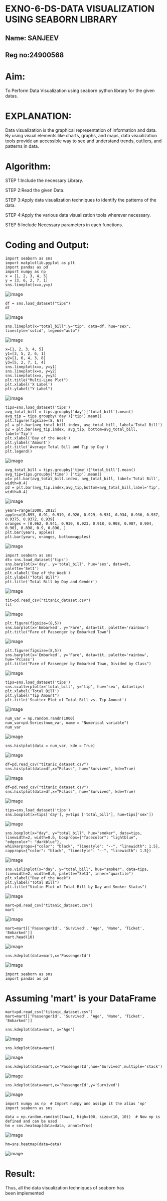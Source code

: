 # EXNO-6-DS-DATA VISUALIZATION USING SEABORN LIBRARY
## Name: SANJEEV 
## Reg no:24900568
# Aim:
  To Perform Data Visualization using seaborn python library for the given datas.

# EXPLANATION:
Data visualization is the graphical representation of information and data. By using visual elements like charts, graphs, and maps, data visualization tools provide an accessible way to see and understand trends, outliers, and patterns in data.

# Algorithm:
STEP 1:Include the necessary Library.

STEP 2:Read the given Data.

STEP 3:Apply data visualization techniques to identify the patterns of the data.

STEP 4:Apply the various data visualization tools wherever necessary.

STEP 5:Include Necessary parameters in each functions.

# Coding and Output:
```
import seaborn as sns
import matplotlib.pyplot as plt
import pandas as pd
import numpy as np
x = [1, 2, 3, 4, 5]
y = [3, 6, 2, 7, 1]
sns.lineplot(x=x,y=y)
```

![image](https://github.com/user-attachments/assets/4637091a-300a-4b05-b2b3-d40116f6cb45)

```
df = sns.load_dataset("tips")
df
```

![image](https://github.com/user-attachments/assets/7ac5aaf9-3407-4e1f-95ab-06b5e877dec1)

```
sns.lineplot(x="total_bill",y="tip", data=df, hue="sex", linestyle='solid', legend="auto")
```

![image](https://github.com/user-attachments/assets/b2afcc0e-49c9-4933-827c-27f87ca9961b)

```
x=[1, 2, 3, 4, 5]
y1=[3, 5, 2, 6, 1]
y2=[1, 6, 4, 3, 8]
y3=[5, 2, 7, 1, 4]
sns.lineplot(x=x, y=y1)
sns.lineplot(x=x, y=y2)
sns.lineplot(x=x, y=y3)
plt.title("Multi-Line Plot")
plt.xlabel('X Label')
plt.ylabel("Y Label")
```

![image](https://github.com/user-attachments/assets/ea9b3276-1367-4885-9f1a-87bc26285260)

```
tips=sns.load_dataset('tips')
avg_total_bill = tips.groupby('day')['total_bill'].mean()
avg_tip = tips.groupby('day')['tip'].mean()
plt.figure(figsize=(8, 6))
p1 = plt.bar(avg_total_bill.index, avg_total_bill, label='Total Bill')
p2 = plt.bar(avg_tip.index, avg_tip, bottom=avg_total_bill, label='Tip')
plt.xlabel('Day of the Week')
plt.ylabel('Amount')
plt.title('Average Total Bill and Tip by Day')
plt.legend()
```

![image](https://github.com/user-attachments/assets/3d7c2768-176d-4fd4-9801-78cd469cadfe)

```
avg_total_bill = tips.groupby('time')['total_bill'].mean() 
avg_tip=tips.groupby('time') ['tip'].mean()
p1= plt.bar(avg_total_bill.index, avg_total_bill, label='Total Bill', width=0.4)
p2 = plt.bar(avg_tip.index,avg_tip,bottom=avg_total_bill,label='Tip', width=0.4)
```

![image](https://github.com/user-attachments/assets/6c851984-1d73-4ee7-a2da-d70184281de7)

```
years=range(2000, 2012)
apples=[0.895, 0.91, 0.919, 0.926, 0.929, 0.931, 0.934, 0.936, 0.937, 0.9375, 0.9372, 0.939] 
oranges = [0.962, 0.941, 0.930, 0.923, 0.918, 0.908, 0.907, 0.904, 0.901, 0.898, 0.9, 0.896, ]
plt.bar(years, apples)
plt.bar(years, oranges, bottom=apples)
```

![image](https://github.com/user-attachments/assets/9f33b52f-668b-420b-9d16-e8beed6b2ad3)

```
import seaborn as sns
dt= sns.load_dataset('tips')
sns.barplot(x='day', y='total_bill', hue='sex', data=dt, palette='Set1')
plt.xlabel('Day of the Week')
plt.ylabel("Total Bill")
plt.title('Total Bill by Day and Gender')
```

![image](https://github.com/user-attachments/assets/0d62f0d9-b615-4517-a3a5-19cbb80fc5ea)

```
tit=pd.read_csv("titanic_dataset.csv")
tit
```

![image](https://github.com/user-attachments/assets/a93fd8d7-af3b-4d5a-ac8f-6cb7f1872cb0)

```
plt.figure(figsize=(8,5))
sns.barplot(x='Embarked', y='Fare', data=tit, palette='rainbow') 
plt.title("Fare of Passenger by Embarked Town")
```

![image](https://github.com/user-attachments/assets/c408b72c-640a-45e2-a90d-695a4dc0b8f1)

```
plt.figure(figsize=(8,5))
sns.barplot(x='Embarked', y='Fare', data=tit, palette='rainbow', hue='Pclass') 
plt.title("Fare of Passenger by Embarked Town, Divided by Class")
```

![image](https://github.com/user-attachments/assets/56c23bec-234a-453e-9865-6ad1e6e02dd8)

```
tips=sns.load_dataset('tips')
sns.scatterplot(x='total_bill', y='tip', hue='sex', data=tips)
plt.xlabel('Total Bill')
plt.ylabel("Tip Amount")
plt.title('Scatter Plot of Total Bill vs. Tip Amount')
```

![image](https://github.com/user-attachments/assets/c2ccf89a-4c63-400a-b81b-92b2950dc54d)

```
num_var = np.random.randn(1000)
num_var=pd.Series(num_var, name = "Numerical variable")
num_var
```

![image](https://github.com/user-attachments/assets/5a6eb151-2711-4dd6-80ca-f3e0dbde56ce)

```
sns.histplot(data = num_var, kde = True)
```

![image](https://github.com/user-attachments/assets/8385766a-4811-4492-ac0e-419723d59a21)

```
df=pd.read_csv("titanic_dataset.csv")
sns.histplot(data=df,x="Pclass", hue="Survived", kde=True)
```

![image](https://github.com/user-attachments/assets/bd4fd0d7-f350-40c2-916f-3b96d60f13f4)

```
df=pd.read_csv("titanic_dataset.csv")
sns.histplot(data=df,x="Pclass", hue="Survived", kde=True)
```

![image](https://github.com/user-attachments/assets/41cb4555-96af-4444-bbde-3e7998ae72a1)

```
tips=sns.load_dataset('tips')
sns.boxplot(x=tips['day'], y=tips ['total_bill'], hue=tips['sex'])
```

![image](https://github.com/user-attachments/assets/23fa353a-5508-4d3b-898a-224bcba27454)

```
sns.boxplot(x="day", y="total_bill", hue="smoker", data=tips, linewidth=2, width=0.6, boxprops={"facecolor": "lightblue", "edgecolor": "darkblue"},
whiskerprops={"color": "black", "linestyle": "--", "linewidth": 1.5}, capprops={"color": "black", "linestyle": "--", "linewidth": 1.5})
```

![image](https://github.com/user-attachments/assets/8ca3d295-5b74-498f-916d-e67b8418e620)

```
sns.violinplot(x="day", y="total_bill", hue="smoker", data=tips, linewidth=2, width=0.6, palette="Set3", inner="quartile")
plt.xlabel("Day of the Week")
plt.ylabel("Total Bill")
plt.title("Violin Plot of Total Bill by Day and Smoker Status")
```

![image](https://github.com/user-attachments/assets/5fd55764-1aa8-4839-be28-ce0fa984ed42)

```
mart=pd.read_csv("titanic_dataset.csv")
mart
```

![image](https://github.com/user-attachments/assets/8c030d68-38e1-4b82-8a7d-4f8ffb920409)

```
mart=mart[['PassengerId', 'Survived', 'Age', 'Name', 'Ticket', 'Embarked']] 
mart.head(10)
```

![image](https://github.com/user-attachments/assets/8491d5b4-ecc4-456c-8e6d-fdce3bc750d0)

```
sns.kdeplot(data=mart,x='PassengerId')
```

![image](https://github.com/user-attachments/assets/111b83af-1487-45af-9eed-9f6af39db760)

```
import seaborn as sns
import pandas as pd
```

# Assuming 'mart' is your DataFrame

```
mart=pd.read_csv("titanic_dataset.csv")
mart=mart[['PassengerId', 'Survived', 'Age', 'Name', 'Ticket', 'Embarked']]

sns.kdeplot(data=mart, x='Age')
```

![image](https://github.com/user-attachments/assets/b4e22b7e-b4fc-4135-b77e-2482a8fa8939)

```
sns.kdeplot(data=mart)
```

![image](https://github.com/user-attachments/assets/b5c76ac5-5249-4c71-9672-8be0aecac514)

```
sns.kdeplot(data=mart,x='PassengerId',hue='Survived',multiple='stack')
```

![image](https://github.com/user-attachments/assets/984a6fa3-80b6-4378-9eb0-c72770c13bd0)

```
sns.kdeplot(data=mart,x='PassengerId',y='Survived')
```

![image](https://github.com/user-attachments/assets/d3471dbc-1029-4124-9155-f3c637442f7f)

```
import numpy as np  # Import numpy and assign it the alias 'np'
import seaborn as sns

data = np.random.randint(low=1, high=100, size=(10, 10))  # Now np is defined and can be used
hm = sns.heatmap(data=data, annot=True)
```

![image](https://github.com/user-attachments/assets/ea6fc737-21e9-4f8c-bd4d-d837402f13f0)

```
hm=sns.heatmap(data=data)
```

![image](https://github.com/user-attachments/assets/1b138467-f118-48f2-b8c8-b5dd487da6dd)

# Result:
 Thus, all the data visualization techniques of seaborn has been implemented

